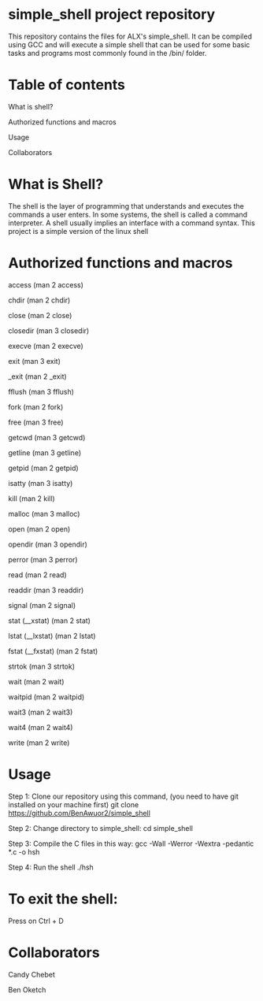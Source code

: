 # simple_shell project repository
This repository contains the files for ALX's simple_shell. It can be compiled using GCC and will execute a simple shell that can be used for some basic tasks and programs most commonly found in the /bin/ folder.
# Table of contents
What is shell?

Authorized functions and macros

Usage

Collaborators

# What is Shell?
The shell is the layer of programming that understands and executes the commands a user enters. In some systems, the shell is called a command interpreter. A shell usually implies an interface with a command syntax.
This project is a simple version of the linux shell

# Authorized functions and macros

access (man 2 access)

chdir (man 2 chdir)

close (man 2 close)

closedir (man 3 closedir)

execve (man 2 execve)

exit (man 3 exit)

_exit (man 2 _exit)

fflush (man 3 fflush)

fork (man 2 fork)

free (man 3 free)

getcwd (man 3 getcwd)

getline (man 3 getline)

getpid (man 2 getpid)

isatty (man 3 isatty)

kill (man 2 kill)

malloc (man 3 malloc)

open (man 2 open)

opendir (man 3 opendir)

perror (man 3 perror)

read (man 2 read)

readdir (man 3 readdir)

signal (man 2 signal)

stat (__xstat) (man 2 stat)

lstat (__lxstat) (man 2 lstat)

fstat (__fxstat) (man 2 fstat)

strtok (man 3 strtok)

wait (man 2 wait)

waitpid (man 2 waitpid)

wait3 (man 2 wait3)

wait4 (man 2 wait4)

write (man 2 write)

# Usage
Step 1: Clone our repository using this command, (you need to have git installed on your machine first)
git clone https://github.com/BenAwuor2/simple_shell

Step 2: Change directory to simple_shell:
cd simple_shell

Step 3: Compile the C files in this way:
gcc -Wall -Werror -Wextra -pedantic *.c -o hsh

Step 4: Run the shell
./hsh

# To exit the shell:
Press on Ctrl + D

# Collaborators
Candy Chebet

Ben Oketch

